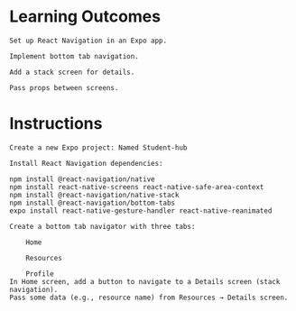 
# Learning Outcomes 
    Set up React Navigation in an Expo app.

    Implement bottom tab navigation.

    Add a stack screen for details.

    Pass props between screens.

# Instructions

    Create a new Expo project: Named Student-hub

    Install React Navigation dependencies:

    npm install @react-navigation/native
    npm install react-native-screens react-native-safe-area-context
    npm install @react-navigation/native-stack
    npm install @react-navigation/bottom-tabs
    expo install react-native-gesture-handler react-native-reanimated

    Create a bottom tab navigator with three tabs:

        Home

        Resources

        Profile
    In Home screen, add a button to navigate to a Details screen (stack navigation).
    Pass some data (e.g., resource name) from Resources → Details screen.
